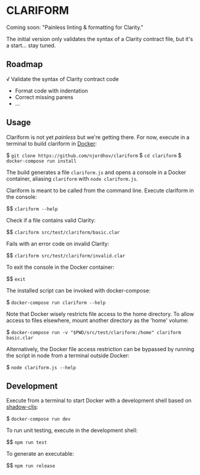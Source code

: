 # CLARIFORM

Coming soon: "Painless linting & formatting for Clarity."

The initial version only validates the syntax of a Clarity contract file,
but it's a start... stay tuned.

## Roadmap

√ Validate the syntax of Clarity contract code

- Format code with indentation
- Correct missing parens
- ...

## Usage 

Clariform is not yet *painless* but we're getting there. For now,
execute in a terminal to build clariform in [Docker](https://www.docker.com/):

$ `git clone https://github.com/njordhov/clariform`
$ `cd clariform`
$ `docker-compose run install`

The build generates a file `clariform.js` and opens a console in a 
Docker container, aliasing `clariform` with `node clariform.js`.

Clariform is meant to be called from the command line.
Execute clariform in the console:

$$ `clariform --help`

Check if a file contains valid Clarity:

$$ `clariform src/test/clariform/basic.clar`

Fails with an error code on invalid Clarity:

$$ `clariform src/test/clariform/invalid.clar`

To exit the console in the Docker container:

$$ `exit`

The installed script can be invoked with docker-compose:

$ `docker-compose run clariform --help`

Note that Docker wisely restricts file access to the home directory.
To allow access to files elsewhere, mount another directory as the 'home' volume:

$ `docker-compose run -v "$PWD/src/test/clariform:/home" clariform basic.clar`

Alternatively, the Docker file access restriction can be bypassed by 
running the script in node from a terminal outside Docker:

$ `node clariform.js --help`

## Development 

Execute from a terminal to start Docker with a development shell
based on [shadow-cljs](https://github.com/thheller/shadow-cljs):

$ `docker-compose run dev`

To run unit testing, execute in the development shell:

$$ `npm run test`

To generate an executable:

$$ `npm run release`



